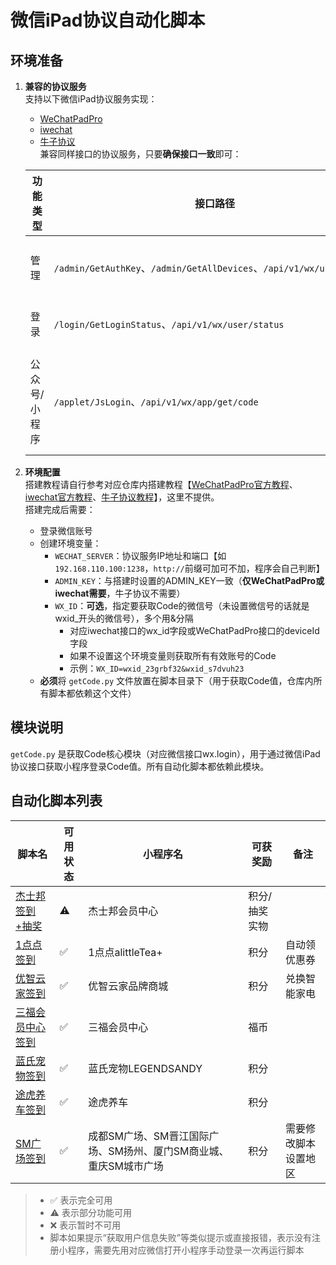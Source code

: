 # 微信iPad协议自动化脚本

## 环境准备

1. **兼容的协议服务**  
   支持以下微信iPad协议服务实现：
   - [WeChatPadPro](https://github.com/WeChatPadPro/WeChatPadPro)
   - [iwechat](https://github.com/iwechatcom/iwechat)
   - [牛子协议](https://github.com/wyourname/wool/tree/master/wechat)  
   兼容同样接口的协议服务，只要**确保接口一致**即可：

   | 功能类型 | 接口路径 | 接口说明 |
   |----------|----------|----------|
   | 管理 | `/admin/GetAuthKey`、`/admin/GetAllDevices`、`/api/v1/wx/user/status` | 获取授权码列表 |
   | 登录 | `/login/GetLoginStatus`、`/api/v1/wx/user/status` | 获取在线状态 |
   | 公众号/小程序 | `/applet/JsLogin`、`/api/v1/wx/app/get/code` | 授权小程序(返回授权后的code) |

2. **环境配置**  
   搭建教程请自行参考对应仓库内搭建教程【[WeChatPadPro官方教程](https://github.com/WeChatPadPro/WeChatPadPro/blob/main/%E5%BE%AE%E4%BF%A1%E7%99%BB%E5%BD%95%E9%AA%8C%E8%AF%81%E7%A0%81API%E4%BD%BF%E7%94%A8%E6%8C%87%E5%8D%97.md)、[iwechat官方教程](https://s.apifox.cn/c599d413-b785-4df9-a5f7-482786f96188/6693955m0)、[牛子协议教程](https://github.com/wyourname/wool/blob/master/wechat/readme.md)】，这里不提供。  
   搭建完成后需要：
   - 登录微信账号
   - 创建环境变量：
     - `WECHAT_SERVER`：协议服务IP地址和端口【如 `192.168.110.100:1238`，`http://`前缀可加可不加，程序会自己判断】  
     - `ADMIN_KEY`：与搭建时设置的ADMIN_KEY一致（**仅WeChatPadPro或iwechat需要**，牛子协议不需要）  
     - `WX_ID`：**可选**，指定要获取Code的微信号（未设置微信号的话就是wxid_开头的微信号），多个用&分隔  
       - 对应iwechat接口的wx_id字段或WeChatPadPro接口的deviceId字段
       - 如果不设置这个环境变量则获取所有有效账号的Code
       - 示例：`WX_ID=wxid_23grbf32&wxid_s7dvuh23`
   - **必须**将 `getCode.py` 文件放置在脚本目录下（用于获取Code值，仓库内所有脚本都依赖这个文件）

## 模块说明

`getCode.py` 是获取Code核心模块（对应微信接口wx.login），用于通过微信iPad协议接口获取小程序登录Code值。所有自动化脚本都依赖此模块。

## 自动化脚本列表

| 脚本名 | 可用状态 | 小程序名 | 可获奖励 | 备注 |
|--------|----------|----------|----------|------|
| [杰士邦签到+抽奖](./jieshibang.py) | ⚠️ | 杰士邦会员中心 | 积分/抽奖实物 |  |
| [1点点签到](./1diandian.py) | ✅ | 1点点alittleTea+ | 积分 | 自动领优惠券 |
| [优智云家签到](./youzhiyunjia.py) | ✅ | 优智云家品牌商城 | 积分 | 兑换智能家电 |
| [三福会员中心签到](./sanfu.py) | ✅ | 三福会员中心 | 福币 |  |
| [蓝氏宠物签到](./lanshi.py) | ✅ | 蓝氏宠物LEGENDSANDY | 积分 |  |
| [途虎养车签到](./tuhu.py) | ✅ | 途虎养车 | 积分 |  |
| [SM广场签到](./sm_sign.py) | ✅ | 成都SM广场、SM晋江国际广场、SM扬州、厦门SM商业城、重庆SM城市广场 | 积分 |需要修改脚本设置地区  |

  
> - ✅ 表示完全可用  
> - ⚠️ 表示部分功能可用  
> - ❌ 表示暂时不可用  
> - 脚本如果提示“获取用户信息失败”等类似提示或直接报错，表示没有注册小程序，需要先用对应微信打开小程序手动登录一次再运行脚本